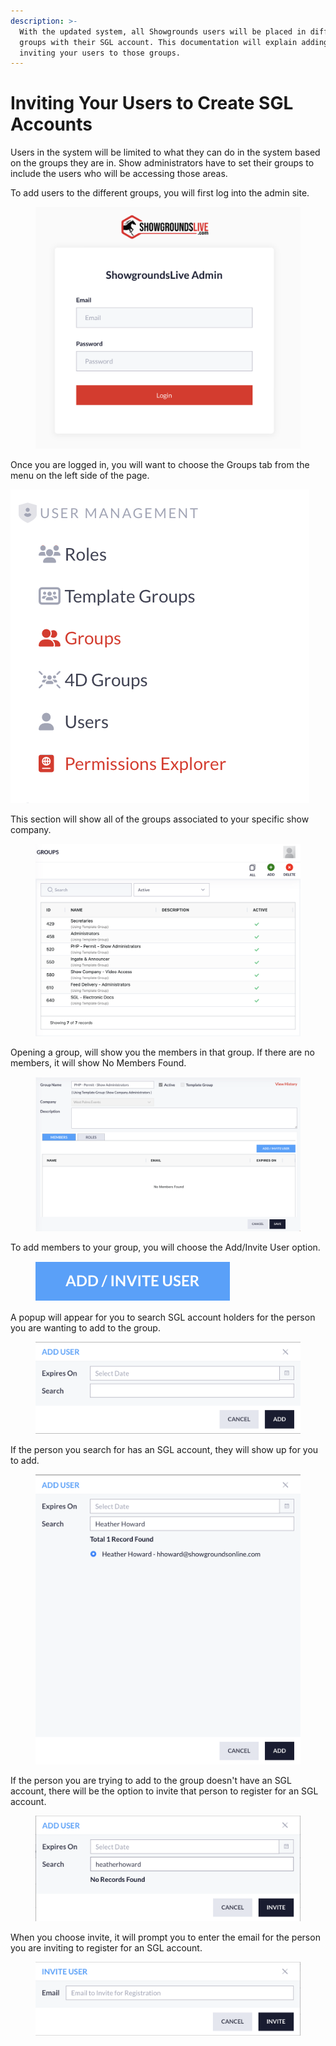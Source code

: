 ```yaml
---
description: >-
  With the updated system, all Showgrounds users will be placed in different
  groups with their SGL account. This documentation will explain adding and
  inviting your users to those groups.
---
```


# Inviting Your Users to Create SGL Accounts

Users in the system will be limited to what they can do in the system based on the groups they are in. Show administrators have to set their groups to include the users who will be accessing those areas.

To add users to the different groups, you will first log into the admin site.&#x20;

<figure><img src="../.gitbook/assets/image (92).png" alt=""><figcaption></figcaption></figure>

Once you are logged in, you will want to choose the Groups tab from the menu on the left side of the page.&#x20;

![](<../.gitbook/assets/image (93).png>)

This section will show all of the groups associated to your specific show company.&#x20;

<figure><img src="../.gitbook/assets/image (94).png" alt=""><figcaption></figcaption></figure>

Opening a group, will show you the members in that group. If there are no members, it will show No Members Found.

<figure><img src="../.gitbook/assets/image (91).png" alt=""><figcaption></figcaption></figure>

To add members to your group, you will choose the Add/Invite User option.&#x20;

<figure><img src="../.gitbook/assets/image (95).png" alt=""><figcaption></figcaption></figure>

A popup will appear for you to search SGL account holders for the person you are wanting to add to the group.&#x20;

<figure><img src="../.gitbook/assets/image (96).png" alt=""><figcaption></figcaption></figure>

If the person you search for has an SGL account, they will show up for you to add.&#x20;

<figure><img src="../.gitbook/assets/image (97).png" alt=""><figcaption></figcaption></figure>

If the person you are trying to add to the group doesn't have an SGL account, there will be the option to invite that person to register for an SGL account.&#x20;

<figure><img src="../.gitbook/assets/image (99).png" alt=""><figcaption></figcaption></figure>

When you choose invite, it will prompt you to enter the email for the person you are inviting to register for an SGL account.&#x20;

<figure><img src="../.gitbook/assets/image (98).png" alt=""><figcaption></figcaption></figure>
